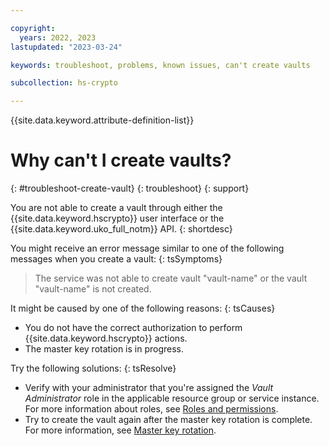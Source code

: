 ```yaml
---

copyright:
  years: 2022, 2023
lastupdated: "2023-03-24"

keywords: troubleshoot, problems, known issues, can't create vaults

subcollection: hs-crypto

---
```


{{site.data.keyword.attribute-definition-list}}

# Why can't I create vaults?
{: #troubleshoot-create-vault}
{: troubleshoot}
{: support}

You are not able to create a vault through either the {{site.data.keyword.hscrypto}} user interface or the {{site.data.keyword.uko_full_notm}} API.
{: shortdesc}

You might receive an error message similar to one of the following messages when you create a vault:
{: tsSymptoms}

>  The service was not able to create vault "vault-name" or the vault "vault-name" is not created.

It might be caused by one of the following reasons:
{: tsCauses}
* You do not have the correct authorization to perform {{site.data.keyword.hscrypto}} actions.
* The master key rotation is in progress. 

Try the following solutions: 
{: tsResolve}
* Verify with your administrator that you're assigned the _Vault Administrator_ role in the applicable resource group or service instance. For more information about roles, see [Roles and permissions](/docs/hs-crypto?topic=hs-crypto-uko-manage-access#uko-service-access-roles).
* Try to create the vault again after the master key rotation is complete. For more information, see [Master key rotation](/docs/hs-crypto?topic=hs-crypto-uko-master-key-rotation-intro).
